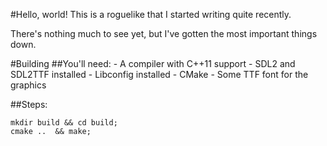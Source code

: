 #Hello, world!
This is a roguelike that I started writing quite recently.

There's nothing much to see yet, but I've gotten the most important things down.

#Building
##You'll need:
	- A compiler with C++11 support
	- SDL2 and SDL2TTF installed
	- Libconfig installed
	- CMake
	- Some TTF font for the graphics

##Steps: 
```
mkdir build && cd build;
cmake ..  && make;
```
